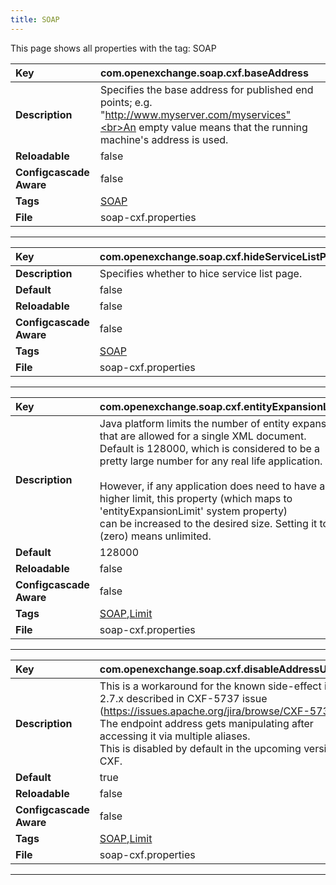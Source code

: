 ```yaml
---
title: SOAP
---
```


This page shows all properties with the tag: SOAP

| __Key__ | com.openexchange.soap.cxf.baseAddress |
|:----------------|:--------|
| __Description__ | Specifies the base address for published end points; e.g. "http://www.myserver.com/myservices"<br>An empty value means that the running machine's address is used.<br> |
| __Reloadable__ | false |
| __Configcascade Aware__ | false |
| __Tags__ | <a href="https://documentation.open-xchange.com/latest/middleware/configuration/tags/SOAP.html">SOAP</a> |
| __File__ | soap-cxf.properties |

---
| __Key__ | com.openexchange.soap.cxf.hideServiceListPage |
|:----------------|:--------|
| __Description__ | Specifies whether to hice service list page.<br> |
| __Default__ | false |
| __Reloadable__ | false |
| __Configcascade Aware__ | false |
| __Tags__ | <a href="https://documentation.open-xchange.com/latest/middleware/configuration/tags/SOAP.html">SOAP</a> |
| __File__ | soap-cxf.properties |

---
| __Key__ | com.openexchange.soap.cxf.entityExpansionLimit |
|:----------------|:--------|
| __Description__ | Java platform limits the number of entity expansions that are allowed for a single XML document.<br>Default is 128000, which is considered to be a pretty large number for any real life application.<br><br>However, if any application does need to have a higher limit, this property (which maps to 'entityExpansionLimit' system property)<br>can be increased to the desired size. Setting it to 0 (zero) means unlimited.<br> |
| __Default__ | 128000 |
| __Reloadable__ | false |
| __Configcascade Aware__ | false |
| __Tags__ | <a href="https://documentation.open-xchange.com/latest/middleware/configuration/tags/SOAP.html">SOAP</a>,<a href="https://documentation.open-xchange.com/latest/middleware/configuration/tags/Limit.html">Limit</a> |
| __File__ | soap-cxf.properties |

---
| __Key__ | com.openexchange.soap.cxf.disableAddressUpdates |
|:----------------|:--------|
| __Description__ | This is a workaround for the known side-effect in CXF 2.7.x described in CXF-5737 issue (https://issues.apache.org/jira/browse/CXF-5737)<br>The endpoint address gets manipulating after accessing it via multiple aliases.<br>This is disabled by default in the upcoming versions of CXF.<br> |
| __Default__ | true |
| __Reloadable__ | false |
| __Configcascade Aware__ | false |
| __Tags__ | <a href="https://documentation.open-xchange.com/latest/middleware/configuration/tags/SOAP.html">SOAP</a>,<a href="https://documentation.open-xchange.com/latest/middleware/configuration/tags/Limit.html">Limit</a> |
| __File__ | soap-cxf.properties |

---
